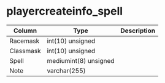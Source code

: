 # playercreateinfo_spell


Column | Type | Description
--- | --- | ---
Racemask | int(10) unsigned | 
Classmask | int(10) unsigned | 
Spell | mediumint(8) unsigned | 
Note | varchar(255) | 
